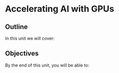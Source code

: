 # Accelerating AI with GPUs

## Outline
In this unit we will cover:

## Objectives
By the end of this unit, you will be able to:
